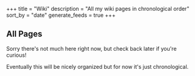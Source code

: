 +++
title = "Wiki"
description = "All my wiki pages in chronological order"
sort_by = "date"
generate_feeds = true
+++

## All Pages

Sorry there's not much here right now, but check back later if you're curious!

Eventually this will be nicely organized but for now it's just chronological.
